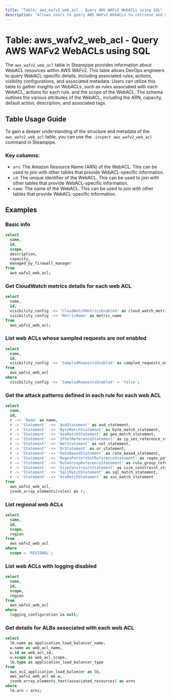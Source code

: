 ```yaml
---
title: "Table: aws_wafv2_web_acl - Query AWS WAFv2 WebACLs using SQL"
description: "Allows users to query AWS WAFv2 WebACLs to retrieve and manage information about WebACL resources within AWS WAFv2."
---
```


# Table: aws_wafv2_web_acl - Query AWS WAFv2 WebACLs using SQL

The `aws_wafv2_web_acl` table in Steampipe provides information about WebACL resources within AWS WAFv2. This table allows DevOps engineers to query WebACL-specific details, including associated rules, actions, visibility configurations, and associated metadata. Users can utilize this table to gather insights on WebACLs, such as rules associated with each WebACL, actions for each rule, and the scope of the WebACL. The schema outlines the various attributes of the WebACL, including the ARN, capacity, default action, description, and associated tags.

## Table Usage Guide

To gain a deeper understanding of the structure and metadata of the `aws_wafv2_web_acl` table, you can use the `.inspect aws_wafv2_web_acl` command in Steampipe.

### Key columns:

- `arn`: The Amazon Resource Name (ARN) of the WebACL. This can be used to join with other tables that provide WebACL-specific information.
- `id`: The unique identifier of the WebACL. This can be used to join with other tables that provide WebACL-specific information.
- `name`: The name of the WebACL. This can be used to join with other tables that provide WebACL-specific information.

## Examples

### Basic info

```sql
select
  name,
  id,
  scope,
  description,
  capacity,
  managed_by_firewall_manager
from
  aws_wafv2_web_acl;
```


### Get CloudWatch metrics details for each web ACL

```sql
select
  name,
  id,
  visibility_config ->> 'CloudWatchMetricsEnabled' as cloud_watch_metrics_enabled,
  visibility_config ->> 'MetricName' as metric_name
from
  aws_wafv2_web_acl;
```


### List web ACLs whose sampled requests are not enabled

```sql
select
  name,
  id,
  visibility_config ->> 'SampledRequestsEnabled' as sampled_requests_enabled
from
  aws_wafv2_web_acl
where
  visibility_config ->> 'SampledRequestsEnabled' = 'false';
```


### Get the attack patterns defined in each rule for each web ACL

```sql
select
  name,
  id,
  r ->> 'Name' as name,
  r -> 'Statement' ->> 'AndStatement' as and_statement,
  r -> 'Statement' ->> 'ByteMatchStatement' as byte_match_statement,
  r -> 'Statement' ->> 'GeoMatchStatement' as geo_match_statement,
  r -> 'Statement' ->> 'IPSetReferenceStatement' as ip_set_reference_statement,
  r -> 'Statement' ->> 'NotStatement' as not_statement,
  r -> 'Statement' ->> 'OrStatement' as or_statement,
  r -> 'Statement' ->> 'RateBasedStatement' as rate_based_statement,
  r -> 'Statement' ->> 'RegexPatternSetReferenceStatement' as regex_pattern_set_reference_statement,
  r -> 'Statement' ->> 'RuleGroupReferenceStatement' as rule_group_reference_statement,
  r -> 'Statement' ->> 'SizeConstraintStatement' as size_constraint_statement,
  r -> 'Statement' ->> 'SqliMatchStatement' as sql_match_statement,
  r -> 'Statement' ->> 'XssMatchStatement' as xss_match_statement
from
  aws_wafv2_web_acl,
  jsonb_array_elements(rules) as r;
```


### List regional web ACLs

```sql
select
  name,
  id,
  scope,
  region
from
  aws_wafv2_web_acl
where
  scope = 'REGIONAL';
```


### List web ACLs with logging disabled

```sql
select
  name,
  id,
  scope,
  region
from
  aws_wafv2_web_acl
where
  logging_configuration is null;
```

### Get details for ALBs associated with each web ACL

```sql
select
  lb.name as application_load_balancer_name,
  w.name as web_acl_name,
  w.id as web_acl_id,
  w.scope as web_acl_scope,
  lb.type as application_load_balancer_type
from
  aws_ec2_application_load_balancer as lb,
  aws_wafv2_web_acl as w,
  jsonb_array_elements_text(associated_resources) as arns
where
  lb.arn = arns;
```